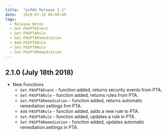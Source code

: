 ```yaml
---
title:  "psPAS Release 2.1"
date:   2018-07-18 00:00:00
tags:
  - Release Notes
  - Get-PASPTAEvent
  - Get-PASPTARule
  - Get-PASPTARemediation
  - Add-PASPTARule
  - Set-PASPTARule
  - Set-PASPTARemediation
---
```


## 2.1.0 (July 18th 2018)

- New Functions
  - `Get-PASPTAEvent` - function added, returns security events from PTA.
  - `Get-PASPTARule` - function added, returns rules from PTA.
  - `Get-PASPTARemediation` - function added, returns automatic remediation settings frm PTA.
  - `Add-PASPTARule` - function added, adds a new rule to PTA.
  - `Set-PASPTARule` - function added, updates a rule in PTA.
  - `Set-PASPTARemediation` - function added, updates automatic remediation.settings in PTA.
